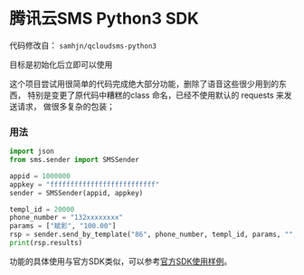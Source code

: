 # 腾讯云SMS Python3 SDK
代码修改自： `samhjn/qcloudsms-python3`

目标是初始化后立即可以使用

这个项目尝试用很简单的代码完成绝大部分功能，删除了语音这些很少用到的东西，
特别是变更了原代码中糟糕的class 命名，已经不使用默认的 requests 来发送请求，
做很多复杂的包装；


### 用法

```python
import json
from sms.sender import SMSSender

appid = 1000000
appkey = "ffffffffffffffffffffffffff"  
sender = SMSSender(appid, appkey)

templ_id = 20000
phone_number = "132xxxxxxxx"
params = ["赋影", "100.00"]
rsp = sender.send_by_template("86", phone_number, templ_id, params, "", "", "")
print(rsp.results)
```

功能的具体使用与官方SDK类似，可以参考[官方SDK使用样例](https://github.com/qcloudsms/qcloudsms/blob/master/demo/python/main.py)。
